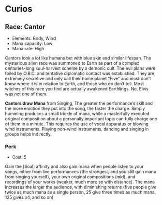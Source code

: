 # Curios

## Race: Cantor
- Elements: Body, Wind
- Mana capacity: Low
- Mana rate: High

Cantors look a lot like humans but with blue skin and similar lifespan. The mysterious alien race was summoned to Earth as part of a complex centuries-long soul-harvest scheme by a demonic cult. The evil plans were foiled by O.R.C. and tentative diplomatic contact was established. They are extremely secretive and only call their home planet “Five” and most don’t know where it is in relation to Earth, and those who do don’t tell. Most witches of this race you find are actually awakened Earthlings. No, Elvis was not one of them. 

__Cantors draw Mana__ from Singing, The greater the performance’s skill and the more emotion they put into the song, the faster the charge. Simply humming produces a small trickle of mana, while a masterfully executed original composition about a personally important topic can fully charge one of them in a minute. This requires the use of vocal apparatus or blowing wind instruments. Playing non-wind instruments, dancing and singing in groups helps indirectly.

### Perk
- Cost: 5

Gain the [Soul] affinity and also gain mana when people listen to your songs, either from live performances (the strongest, and you still gain mana from singing yourself), your own original compositions (mid), and recordings of your works (weaker, much more so with distance). The mana increases the larger the audience, with diminishing returns (five people give twice as much mana as a single person, 25 give three times as much mana, 125 gives x4, and so on).
